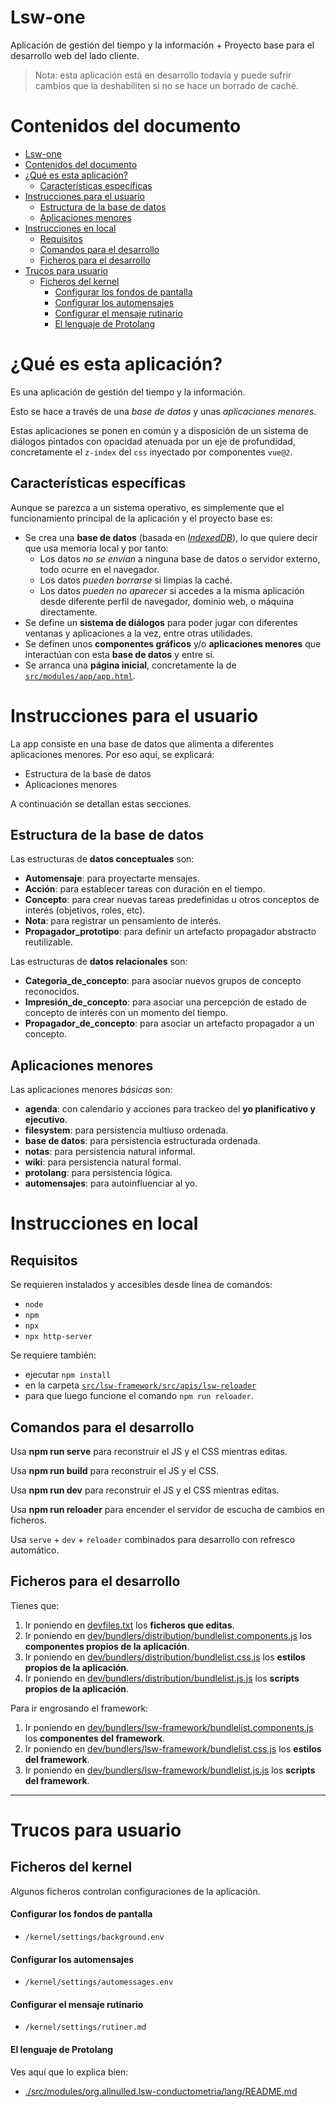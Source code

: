 # Lsw-one

Aplicación de gestión del tiempo y la información + Proyecto base para el desarrollo web del lado cliente.

> Nota: esta aplicación está en desarrollo todavía y puede sufrir cambios que la deshabiliten si no se hace un borrado de caché.

# Contenidos del documento

- [Lsw-one](#lsw-one)
- [Contenidos del documento](#contenidos-del-documento)
- [¿Qué es esta aplicación?](#qué-es-esta-aplicación)
  - [Características específicas](#características-específicas)
- [Instrucciones para el usuario](#instrucciones-para-el-usuario)
  - [Estructura de la base de datos](#estructura-de-la-base-de-datos)
  - [Aplicaciones menores](#aplicaciones-menores)
- [Instrucciones en local](#instrucciones-en-local)
  - [Requisitos](#requisitos)
  - [Comandos para el desarrollo](#comandos-para-el-desarrollo)
  - [Ficheros para el desarrollo](#ficheros-para-el-desarrollo)
- [Trucos para usuario](#trucos-para-usuario)
  - [Ficheros del kernel](#ficheros-del-kernel)
      - [Configurar los fondos de pantalla](#configurar-los-fondos-de-pantalla)
      - [Configurar los automensajes](#configurar-los-automensajes)
      - [Configurar el mensaje rutinario](#configurar-el-mensaje-rutinario)
      - [El lenguaje de Protolang](#el-lenguaje-de-protolang)

# ¿Qué es esta aplicación?

Es una aplicación de gestión del tiempo y la información.

Esto se hace a través de una *base de datos* y unas *aplicaciones menores*.

Estas aplicaciones se ponen en común y a disposición de un sistema de diálogos pintados con opacidad atenuada por un eje de profundidad, concretamente el `z-index` del `css` inyectado por componentes `vue@2`.

## Características específicas

Aunque se parezca a un sistema operativo, es simplemente que el funcionamiento principal de la aplicación y el proyecto base es:

  - Se crea una **base de datos** (basada en [*IndexedDB*](https://en.wikipedia.org/Indexed_Database_API)), lo que quiere decir que usa memoria local y por tanto:
     - Los datos *no se envían* a ninguna base de datos o servidor externo, todo ocurre en el navegador.
     - Los datos *pueden borrarse* si limpias la caché.
     - Los datos *pueden no aparecer* si accedes a la misma aplicación desde diferente perfil de navegador, dominio web, o máquina directamente.
  - Se define un **sistema de diálogos** para poder jugar con diferentes ventanas y aplicaciones a la vez, entre otras utilidades.
  - Se definen unos **componentes gráficos** y/o **aplicaciones menores** que interactúan con esta **base de datos** y entre sí.
  - Se arranca una **página inicial**, concretamente la de [`src/modules/app/app.html`](./src/modules/app/app.html).

# Instrucciones para el usuario

La app consiste en una base de datos que alimenta a diferentes aplicaciones menores. Por eso aquí, se explicará:

  - Estructura de la base de datos
  - Aplicaciones menores

A continuación se detallan estas secciones.

## Estructura de la base de datos

Las estructuras de **datos conceptuales** son:

- **Automensaje**: para proyectarte mensajes.
- **Acción**: para establecer tareas con duración en el tiempo.
- **Concepto**: para crear nuevas tareas predefinidas u otros conceptos de interés (objetivos, roles, etc).
- **Nota**: para registrar un pensamiento de interés.
- **Propagador_prototipo**: para definir un artefacto propagador abstracto reutilizable.

Las estructuras de **datos relacionales** son:

- **Categoria_de_concepto**: para asociar nuevos grupos de concepto reconocidos.
- **Impresión_de_concepto**: para asociar una percepción de estado de concepto de interés con un momento del tiempo.
- **Propagador_de_concepto**: para asociar un artefacto propagador a un concepto.

## Aplicaciones menores

Las aplicaciones menores *básicas* son:

- **agenda**: con calendario y acciones para trackeo del **yo planificativo y ejecutivo**.
- **filesystem**: para persistencia multiuso ordenada.
- **base de datos**: para persistencia estructurada ordenada.
- **notas**: para persistencia natural informal.
- **wiki**: para persistencia natural formal.
- **protolang**: para persistencia lógica.
- **automensajes**: para autoinfluenciar al yo.

# Instrucciones en local

## Requisitos

Se requieren instalados y accesibles desde línea de comandos:

  - `node`
  - `npm`
  - `npx`
  - `npx http-server`

Se requiere también:

  - ejecutar `npm install`
  - en la carpeta [`src/lsw-framework/src/apis/lsw-reloader`](src/lsw-framework/src/apis/lsw-reloader)
  - para que luego funcione el comando `npm run reloader`.

## Comandos para el desarrollo

Usa **npm run serve** para reconstruir el JS y el CSS mientras editas.

Usa **npm run build** para reconstruir el JS y el CSS.

Usa **npm run dev** para reconstruir el JS y el CSS mientras editas.

Usa **npm run reloader** para encender el servidor de escucha de cambios en ficheros.

Usa `serve` + `dev` + `reloader` combinados para desarrollo con refresco automático.

## Ficheros para el desarrollo

Tienes que:

1. Ir poniendo en [devfiles.txt](devfiles.txt) los **ficheros que editas**.
2. Ir poniendo en [dev/bundlers/distribution/bundlelist.components.js](dev/bundlers/distribution/bundlelist.components.js) los **componentes propios de la aplicación**.
3. Ir poniendo en [dev/bundlers/distribution/bundlelist.css.js](dev/bundlers/distribution/bundlelist.css.js) los **estilos propios de la aplicación**.
4. Ir poniendo en [dev/bundlers/distribution/bundlelist.js.js](dev/bundlers/distribution/bundlelist.js.js) los **scripts propios de la aplicación**.

Para ir engrosando el framework:

1. Ir poniendo en [dev/bundlers/lsw-framework/bundlelist.components.js](dev/bundlers/lsw-framework/bundlelist.components.js) los **componentes del framework**.
2. Ir poniendo en [dev/bundlers/lsw-framework/bundlelist.css.js](dev/bundlers/lsw-framework/bundlelist.css.js) los **estilos del framework**.
3. Ir poniendo en [dev/bundlers/lsw-framework/bundlelist.js.js](dev/bundlers/lsw-framework/bundlelist.js.js) los **scripts del framework**.

----

# Trucos para usuario

## Ficheros del kernel

Algunos ficheros controlan configuraciones de la aplicación.

#### Configurar los fondos de pantalla

- `/kernel/settings/background.env`

#### Configurar los automensajes

- `/kernel/settings/automessages.env`

#### Configurar el mensaje rutinario

- `/kernel/settings/rutiner.md`

#### El lenguaje de Protolang

Ves aquí que lo explica bien:

  - [./src/modules/org.allnulled.lsw-conductometria/lang/README.md](src/modules/org.allnulled.lsw-conductometria/lang/README.md)